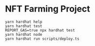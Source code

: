 # NFT Farming Project

```shell
yarn hardhat help
yarn hardhat test
REPORT_GAS=true npx hardhat test
yarn hardhat node
yarn hardhat run scripts/deploy.ts
```
